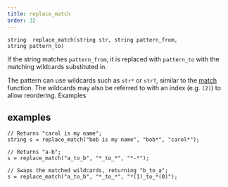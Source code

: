 ```yaml
---
title: replace_match
order: 32
---
```

`string  replace_match(string str, string pattern_from, string pattern_to)`

If the string matches `pattern_from`, it is replaced with `pattern_to` with the matching wildcards substituted in.

The pattern can use wildcards such as `str*` or `str?`, similar to the [match](./match "This function returns 1 if the subject matches the pattern specified,
or 0 if the subject doesn’t match.") function.
The wildcards may also be referred to with an index (e.g. `(2)`) to allow reordering.
Examples

## examples

```vex
// Returns "carol is my name";
string s = replace_match("bob is my name", "bob*", "carol*");

// Returns "a-b";
s = replace_match("a_to_b", "*_to_*", "*-*");

// Swaps the matched wildcards, returning "b_to_a";
s = replace_match("a_to_b", "*_to_*", "*(1)_to_*(0)");

```
